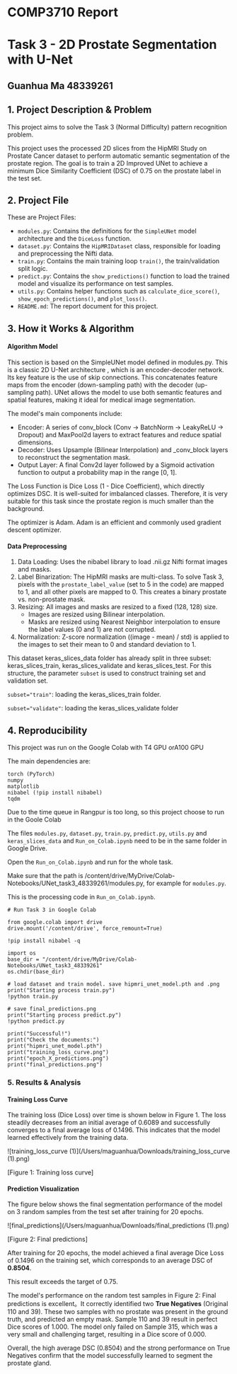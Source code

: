 # COMP3710 Report

# Task 3 - 2D Prostate Segmentation with U-Net

## Guanhua Ma 48339261



## 1. Project Description & Problem

This project aims to solve the Task 3 (Normal Difficulty) pattern recognition problem.

This project uses the processed 2D slices from the HipMRI Study on Prostate Cancer dataset to perform automatic semantic segmentation of the prostate region. The goal is to train a 2D Improved UNet to achieve a minimum Dice Similarity Coefficient (DSC) of 0.75 on the prostate label in the test set.

## 2. Project File

These are Project Files:

- `modules.py`: Contains the definitions for the `SimpleUNet` model architecture and the `DiceLoss` function.
- `dataset.py`: Contains the `HipMRIDataset` class, responsible for loading and preprocessing the Nifti data.
- `train.py`: Contains the main training loop `train()`, the train/validation split logic.
- `predict.py`: Contains the `show_predictions()` function to load the trained model and visualize its performance on test samples.
- `utils.py`: Contains helper functions such as `calculate_dice_score()`, `show_epoch_predictions()`, and `plot_loss()`.
- `README.md`: The report document for this project.

## 3. How it Works & Algorithm

#### Algorithm Model

This section is based on the SimpleUNet model defined in modules.py. This is a classic 2D U-Net architecture , which is an encoder-decoder network. Its key feature is the use of skip connections. This concatenates feature maps from the encoder (down-sampling path) with the decoder (up-sampling path). UNet allows the model to use both semantic features and  spatial features, making it ideal for medical image segmentation.

The model's main components include:

- Encoder: A series of conv_block (Conv -> BatchNorm -> LeakyReLU -> Dropout) and MaxPool2d layers to extract features and reduce spatial dimensions.
- Decoder: Uses Upsample (Bilinear Interpolation) and _conv_block layers to reconstruct the segmentation mask.
- Output Layer: A final Conv2d layer followed by a Sigmoid activation function to output a probability map in the range [0, 1].

The Loss Function is Dice Loss (1 - Dice Coefficient), which directly optimizes DSC. It is well-suited for imbalanced classes. Therefore, it is very suitable for this task since the prostate region is much smaller than the background.

The optimizer is Adam. Adam is an efficient and commonly used gradient descent optimizer.

#### Data Preprocessing

1. Data Loading: Uses the nibabel library to load .nii.gz Nifti format images and masks.
2. Label Binarization: The HipMRI masks are multi-class. To solve Task 3, pixels with the `prostate_label_value` (set to 5 in the code) are mapped to 1, and all other pixels are mapped to 0. This creates a binary prostate vs. non-prostate mask.
3. Resizing: All images and masks are resized to a fixed (128, 128) size.
   - Images are resized using Bilinear interpolation.
   - Masks are resized using Nearest Neighbor interpolation to ensure the label values (0 and 1) are not corrupted.
4. Normalization: Z-score normalization ((image - mean) / std) is applied to the images to set their mean to 0 and standard deviation to 1.

This dataset keras_slices_data folder has already split in three subset: keras_slices_train, keras_slices_validate and keras_slices_test. 
For this structure, the parameter `subset` is used to construct training set and validation set.

`subset="train"`: loading the keras_slices_train folder.

`subset="validate"`: loading the keras_slices_validate folder

## 4. Reproducibility

This project was run on the Google Colab with T4 GPU orA100 GPU

The main dependencies are:

```
torch (PyTorch)
numpy
matplotlib
nibabel (!pip install nibabel)
tqdm
```

Due to the time queue in Rangpur is too long, so this project choose to run in the Goole Colab

The files `modules.py`, `dataset.py`, `train.py`, `predict.py`, `utils.py` and `keras_slices_data` and `Run_on_Colab.ipynb` need to be in the same folder in Google Drive.

Open the `Run_on_Colab.ipynb` and run for the whole task.

Make sure that the path is /content/drive/MyDrive/Colab-Notebooks/UNet_task3_48339261/modules.py, for example for `modules.py`. 

This is the processing code in  `Run_on_Colab.ipynb`. 

```
# Run Task 3 in Google Colab

from google.colab import drive
drive.mount('/content/drive', force_remount=True) 

!pip install nibabel -q 

import os
base_dir = "/content/drive/MyDrive/Colab-Notebooks/UNet_task3_48339261"
os.chdir(base_dir)

# load dataset and train model. save hipmri_unet_model.pth and .png 
print("Starting process train.py")
!python train.py

# save final_predictions.png
print("Starting process predict.py")
!python predict.py

print("Successful!")
print("Check the documents:")
print("hipmri_unet_model.pth")
print("training_loss_curve.png")
print("epoch_X_predictions.png")
print("final_predictions.png")
```

### 5. Results & Analysis

#### Training Loss Curve

The training loss (Dice Loss) over time is shown below in Figure 1. The loss steadily decreases from an initial average of 0.6089 and successfully converges to a final average loss of 0.1496. This indicates that the model learned effectively from the training data.

![training_loss_curve (1)](/Users/maguanhua/Downloads/training_loss_curve (1).png)

[Figure 1: Training loss curve]

#### Prediction Visualization

The figure below shows the final segmentation performance of the model on 3 random samples from the test set after training for 20 epochs.

![final_predictions](/Users/maguanhua/Downloads/final_predictions (1).png)

[Figure 2: Final predictions]

After training for 20 epochs, the model achieved a final average Dice Loss of 0.1496 on the training set, which corresponds to an average DSC of **0.8504**.

This result exceeds the target of 0.75.

The model's performance on the random test samples in Figure 2: Final predictions is excellent。It correctly identified two **True Negatives** (Original 110 and 39). These two samples with no prostate was present in the ground truth, and predicted an empty mask. Sample 110 and 39 result in perfect Dice scores of 1.000. The model only failed on Sample 315, which was a very small and challenging target, resulting in a Dice score of 0.000.

Overall, the high average DSC (0.8504) and the strong performance on True Negatives confirm that the model successfully learned to segment the prostate gland.